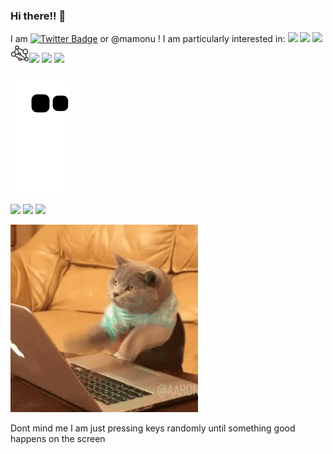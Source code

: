 ### Hi there!! 👋 




I am [![Twitter Badge](https://img.shields.io/badge/-_TheodoreM_-blue?style=flat-square&logo=twitter&logoColor=white)](https://twitter.com/_TheodoreM_) or @mamonu ! 
I am particularly interested in:  <img height="30" src="https://cdn.jsdelivr.net/npm/simple-icons@v3/icons/python.svg" /> <img height="30" src="https://cdn.jsdelivr.net/npm/simple-icons@3.13.0/icons/scala.svg" /> <img height="30" src="https://cdn.jsdelivr.net/npm/simple-icons@3.13.0/icons/apachespark.svg" /> <img height="30" src="https://github.com/mamonu/mamonu/raw/master/graphicon.png" /><img height="30" src="https://cdn.jsdelivr.net/npm/simple-icons@v3/icons/pytorch.svg" /> <img height="30" src="https://cdn.jsdelivr.net/npm/simple-icons@v3/icons/apple.svg" /> <img height="30" src="https://cdn.jsdelivr.net/npm/simple-icons@v3/icons/linux.svg" /> 


![](https://github.com/mamonu/mamonu/blob/output/github-contribution-grid-snake.svg?raw=true)


![](https://github-profile-summary-cards.vercel.app/api/cards/profile-details?username=shadow6789&theme=monokai)
![](https://github-profile-summary-cards.vercel.app/api/cards/stats?username=shadow6789&theme=monokai)
![](https://github-profile-summary-cards.vercel.app/api/cards/most-commit-language?username=shadow6789&theme=monokai)


![hey](https://github.com/mamonu/mamonu/raw/master/2GU.gif)

Dont mind me I am just pressing keys randomly until something good happens on the screen

<!--
**mamonu/mamonu** is a ✨ _special_ ✨ repository because its `README.md` (this file) appears on your GitHub profile.

Here are some ideas to get you started:

- 🔭 I’m currently working on ...
- 🌱 I’m currently learning ...
- 👯 I’m looking to collaborate on ...
- 🤔 I’m looking for help with ...
- 💬 Ask me about ...
- 📫 How to reach me: ...
- 😄 Pronouns: ...
- ⚡ Fun fact: ...
-->
